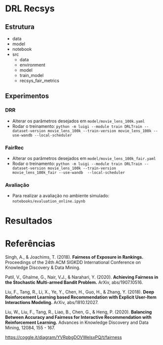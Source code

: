 # DRL Recsys

## Estrutura

- data
- model
- notebook
- src
    - data
    - environment
    - model
    - train_model
    - recsys_fair_metrics

## Experimentos

### DRR
- Alterar os parâmetros desejados em `model/movie_lens_100k.yaml`
- Rodar o treinamento:
    `python -m luigi --module train DRLTrain --dataset-version movie_lens_100k --train-version movie_lens_100k --use-wandb --local-scheduler`

### FairRec
- Alterar os parâmetros desejados em `model/movie_lens_100k_fair.yaml`
- Rodar o treinamento:
    `python -m luigi --module train DRLTrain --dataset-version movie_lens_100k --train-version movie_lens_100k_fair --use-wandb  --local-scheduler`

### Avaliação
- Para realizar a avaliação no ambiente simulado:
    `notebooks/evaluation_online.ipynb`

# Resultados

# Referências

Singh, A., & Joachims, T. (2018). **Fairness of Exposure in Rankings.** Proceedings of the 24th ACM SIGKDD International Conference on Knowledge Discovery & Data Mining.

Patil, V., Ghalme, G., Nair, V.J., & Narahari, Y. (2020). **Achieving Fairness in the Stochastic Multi-armed Bandit Problem.** ArXiv, abs/1907.10516.

Liu, F., Tang, R., Li, X., Ye, Y., Chen, H., Guo, H., & Zhang, Y. (2018). **Deep Reinforcement Learning based Recommendation with Explicit User-Item Interactions Modeling.** ArXiv, abs/1810.12027.

Liu, W., Liu, F., Tang, R., Liao, B., Chen, G., & Heng, P. (2020). **Balancing Between Accuracy and Fairness for Interactive Recommendation with Reinforcement Learning.** Advances in Knowledge Discovery and Data Mining, 12084, 155 - 167.

https://coggle.it/diagram/YVRpbgDOVWelsxPQ/t/fairness
